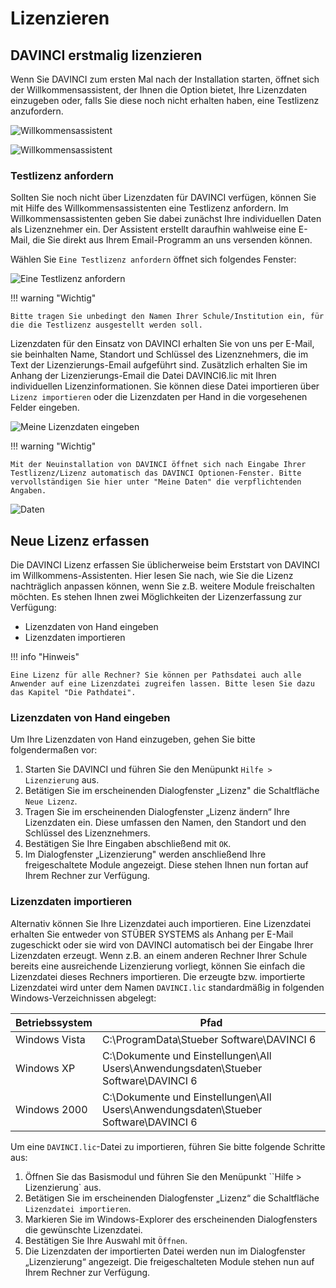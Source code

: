
# Lizenzieren

## DAVINCI erstmalig lizenzieren

Wenn Sie DAVINCI zum ersten Mal nach der Installation starten, öffnet sich der Willkommensassistent, der Ihnen die Option bietet, Ihre Lizenzdaten einzugeben oder, falls Sie diese noch nicht erhalten haben, eine Testlizenz anzufordern.  

![Willkommensassistent](/assets/images/allgemein/allgemein3.png)

![Willkommensassistent](/assets/images/allgemein/Willkommensassistent02.png)

### Testlizenz anfordern

Sollten Sie noch nicht über Lizenzdaten für DAVINCI verfügen, können Sie mit Hilfe des Willkommensassistenten eine Testlizenz anfordern. Im Willkommensassistenten geben Sie dabei zunächst Ihre individuellen Daten als Lizenznehmer ein. Der Assistent erstellt daraufhin wahlweise eine E-Mail, die Sie direkt aus Ihrem Email-Programm an uns versenden können.

Wählen Sie `Eine Testlizenz anfordern` öffnet sich folgendes Fenster:  

![Eine Testlizenz anfordern](/assets/images/allgemein/TestlizenzAnfordern.png)

!!! warning "Wichtig"

    Bitte tragen Sie unbedingt den Namen Ihrer Schule/Institution ein, für die die Testlizenz ausgestellt werden soll.

Lizenzdaten für den Einsatz von DAVINCI erhalten Sie von uns per E-Mail, sie beinhalten Name, Standort und Schlüssel des Lizenznehmers, die im Text der Lizenzierungs-Email aufgeführt sind. Zusätzlich erhalten Sie im Anhang der Lizenzierungs-Email die Datei DAVINCI6.lic mit Ihren individuellen Lizenzinformationen. Sie können diese Datei importieren über ``Lizenz importieren`` oder die Lizenzdaten per Hand in die vorgesehenen Felder eingeben.

![Meine Lizenzdaten eingeben](/assets/images/allgemein/MeineLizenzEingeben.png)

!!! warning "Wichtig"

    Mit der Neuinstallation von DAVINCI öffnet sich nach Eingabe Ihrer Testlizenz/Lizenz automatisch das DAVINCI Optionen-Fenster. Bitte vervollständigen Sie hier unter "Meine Daten" die verpflichtenden Angaben.

![Daten](/assets/images/allgemein/DAV.Optionen.MeineDatenpng.png)

## Neue Lizenz erfassen

Die DAVINCI Lizenz erfassen Sie üblicherweise beim Erststart von DAVINCI im Willkommens-Assistenten. Hier lesen Sie nach, wie Sie die Lizenz nachträglich anpassen können, wenn Sie z.B. weitere Module freischalten möchten. Es stehen Ihnen zwei Möglichkeiten der Lizenzerfassung zur Verfügung:

* Lizenzdaten von Hand eingeben
* Lizenzdaten importieren

!!! info "Hinweis"

    Eine Lizenz für alle Rechner? Sie können per Pathsdatei auch alle Anwender auf eine Lizenzdatei zugreifen lassen. Bitte lesen Sie dazu das Kapitel "Die Pathdatei".

### Lizenzdaten von Hand eingeben

Um Ihre Lizenzdaten von Hand einzugeben, gehen Sie bitte folgendermaßen vor:
1. Starten Sie DAVINCI und führen Sie den Menüpunkt `Hilfe > Lizenzierung` aus.
2. Betätigen Sie im erscheinenden Dialogfenster „Lizenz" die Schaltfläche `Neue Lizenz`.
3. Tragen Sie im erscheinenden Dialogfenster „Lizenz ändern“ Ihre Lizenzdaten ein. Diese umfassen den Namen, den Standort und den Schlüssel des Lizenznehmers.
4. Bestätigen Sie Ihre Eingaben abschließend mit `OK`.
5. Im Dialogfenster „Lizenzierung" werden anschließend Ihre freigeschaltete Module angezeigt. Diese stehen Ihnen nun fortan auf Ihrem Rechner zur Verfügung.

### Lizenzdaten importieren

Alternativ können Sie Ihre Lizenzdatei auch importieren. Eine Lizenzdatei erhalten Sie entweder von STÜBER SYSTEMS als Anhang per E-Mail zugeschickt oder sie wird von DAVINCI automatisch bei der Eingabe Ihrer Lizenzdaten erzeugt. Wenn z.B. an einem anderen Rechner Ihrer Schule bereits eine ausreichende Lizenzierung vorliegt, können Sie einfach die Lizenzdatei dieses Rechners importieren. Die erzeugte bzw. importierte Lizenzdatei wird unter dem Namen `DAVINCI.lic` standardmäßig in folgenden Windows-Verzeichnissen abgelegt:

| Betriebssystem | Pfad                                                                                |
| -------------- | ----------------------------------------------------------------------------------- |
| Windows Vista  | C:\ProgramData\Stueber Software\DAVINCI 6                                           |
| Windows XP     | C:\Dokumente und Einstellungen\All Users\Anwendungsdaten\Stueber Software\DAVINCI 6 |
| Windows 2000   | C:\Dokumente und Einstellungen\All Users\Anwendungsdaten\Stueber Software\DAVINCI 6 |

Um eine `DAVINCI.lic`-Datei zu importieren, führen Sie bitte folgende Schritte aus:

1. Öffnen Sie das Basismodul und führen Sie den Menüpunkt ``Hilfe > Lizenzierung` aus.
2. Betätigen Sie im erscheinenden Dialogfenster „Lizenz“ die Schaltfläche `Lizenzdatei importieren`.
3. Markieren Sie im Windows-Explorer des erscheinenden Dialogfensters die gewünschte Lizenzdatei.
4. Bestätigen Sie Ihre Auswahl mit `Öffnen`.
5. Die Lizenzdaten der importierten Datei werden nun im Dialogfenster „Lizenzierung“ angezeigt. Die freigeschalteten Module stehen nun auf Ihrem Rechner zur Verfügung.
